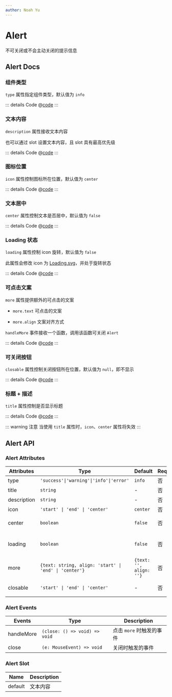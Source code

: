 ```yaml
---
author: Noah Yu
---
```


# Alert

不可关闭或不会主动关闭的提示信息

## Alert Docs

### 组件类型

`type` 属性指定组件类型，默认值为 `info`

<Preview>
  <AlertBasic />
</Preview>

::: details Code
@[code](../../components/alert/Basic.vue)
:::

### 文本内容

`description` 属性接收文本内容

也可以通过 slot 设置文本内容，且 slot 具有最高优先级

<Preview>
  <AlertDescription />
</Preview>

::: details Code
@[code](../../components/alert/Description.vue)
:::

### 图标位置

`icon` 属性控制图标所在位置，默认值为 `center`

<Preview>
  <AlertIcon />
</Preview>

::: details Code
@[code](../../components/alert/Icon.vue)
:::

### 文本居中

`center` 属性控制文本是否居中，默认值为 `false`

<Preview>
  <AlertCenter />
</Preview>

::: details Code
@[code](../../components/alert/Center.vue)
:::

### Loading 状态

`loading` 属性控制 icon 旋转，默认值为 `false`

此属性会修改 icon 为 [Loading.svg](/icons/)，并处于旋转状态

<Preview>
  <AlertLoading />
</Preview>

::: details Code
@[code](../../components/alert/Loading.vue)
:::

### 可点击文案

`more` 属性提供额外的可点击的文案

- `more.text` 可点击的文案

- `more.align` 文案对齐方式

`handleMore` 事件接收一个函数，调用该函数可关闭 `Alert`

<Preview>
  <AlertMore />
</Preview>

::: details Code
@[code](../../components/alert/More.vue)
:::

### 可关闭按钮

`closable` 属性控制关闭按钮所在位置，默认值为 `null`，即不显示

<Preview>
  <AlertClosable />
</Preview>

::: details Code
@[code](../../components/alert/Closable.vue)
:::

### 标题 + 描述

`title` 属性控制是否显示标题

<Preview>
  <AlertTitle />
</Preview>

::: details Code
@[code](../../components/alert/Title.vue)
:::

::: warning 注意
当使用 `title` 属性时，`icon`、`center` 属性将失效
:::

## Alert API

### Alert Attributes

| Attributes  | Type                                                  | Default                 | Required | Description           |
| ----------- | ----------------------------------------------------- | ----------------------- | -------- | --------------------- |
| type        | `'success'\|'warning'\|'info'\|'error'`               | `info`                  | 否       | 类型                  |
| title       | `string`                                              | -                       | 否       | 标题                  |
| description | `string`                                              | -                       | 否       | 描述文本              |
| icon        | `'start' \| 'end' \| 'center'`                        | `center`                | 否       | 图标位置              |
| center      | `boolean`                                             | `false`                 | 否       | 文本是否居中          |
| loading     | `boolean`                                             | `false`                 | 否       | 图标处于 loading 状态 |
| more        | `{text: string, align: 'start' \| 'end' \| 'center'}` | `{text: '', align: ''}` | 否       | 可点击的文案          |
| closable    | `'start' \| 'end' \| 'center'`                        | -                       | 否       | 关闭按钮的位置        |

### Alert Events

| Events     | Type                          | Description              |
| ---------- | ----------------------------- | ------------------------ |
| handleMore | `(close: () => void) => void` | 点击 `more` 时触发的事件 |
| close      | `(e: MouseEvent) => void`     | 关闭时触发的事件         |

### Alert Slot

| Name    | Description |
| ------- | ----------- |
| default | 文本内容    |
